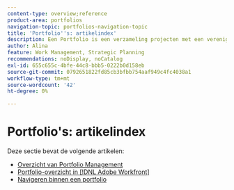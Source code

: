 ```yaml
---
content-type: overview;reference
product-area: portfolios
navigation-topic: portfolios-navigation-topic
title: 'Portfolio''s: artikelindex'
description: Een Portfolio is een verzameling projecten met een verenigend karakter. Meer informatie over portfolio's vindt u in de volgende artikelen.
author: Alina
feature: Work Management, Strategic Planning
recommendations: noDisplay, noCatalog
exl-id: 655c655c-4bfe-44c8-bbb5-0222b0d158eb
source-git-commit: 0792651822fd85cb3bfbb754aaf949c4fc4038a1
workflow-type: tm+mt
source-wordcount: '42'
ht-degree: 0%

---
```


# Portfolio&#39;s: artikelindex

<!-- Audited: 5/2025 -->

Deze sectie bevat de volgende artikelen:

* [Overzicht van Portfolio Management](../../../manage-work/portfolios/portfolios-overview/portfolio-managament-overview.md)
* [Portfolio-overzicht in  [!DNL Adobe Workfront]](../../../manage-work/portfolios/portfolios-overview/portfolio-overview.md)
* [Navigeren binnen een portfolio](../../../manage-work/portfolios/portfolios-overview/navigate-within-portfolio.md)


